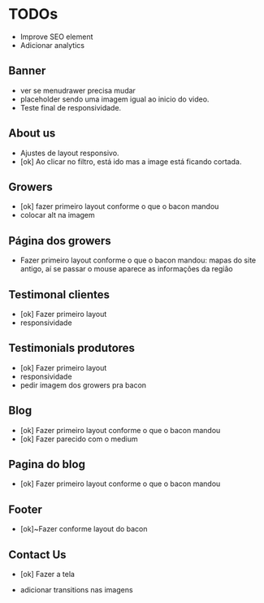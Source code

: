 # TODOs

- Improve SEO element
- Adicionar analytics

## Banner

- ver se menudrawer precisa mudar
- placeholder sendo uma imagem igual ao inicio do video.
- Teste final de responsividade.


## About us

- Ajustes de layout responsivo.
- [ok] Ao clicar no filtro, está ido mas a image está ficando cortada.

## Growers

- [ok] fazer primeiro layout conforme o que o bacon mandou
- colocar alt na imagem


## Página dos growers

- Fazer primeiro layout conforme o que o bacon mandou: mapas do site antigo, aí se passar o mouse aparece as informações da região

## Testimonal clientes

- [ok] Fazer primeiro layout
- responsividade

## Testimonials produtores

- [ok] Fazer primeiro layout 
- responsividade
- pedir imagem dos growers pra bacon

## Blog

- [ok] Fazer primeiro layout conforme o que o bacon mandou
- [ok] Fazer parecido com o medium

## Pagina do blog

- [ok] Fazer primeiro layout conforme o que o bacon mandou

## Footer

- [ok]~Fazer conforme layout do bacon

## Contact Us

- [ok] Fazer a tela


- adicionar transitions nas imagens